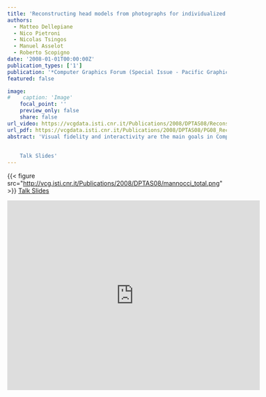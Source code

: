 ```yaml
---
title: 'Reconstructing head models from photographs for individualized 3D-audio processing'
authors:
  - Matteo Dellepiane
  - Nico Pietroni
  - Nicolas Tsingos
  - Manuel Asselot
  - Roberto Scopigno
date: '2008-01-01T00:00:00Z'
publication_types: ['1']
publication: '*Computer Graphics Forum (Special Issue - Pacific Graphics 2008 Proc.)*'
featured: false

image:
#    caption: 'Image'
    focal_point: ''
    preview_only: false
    share: false
url_video: https://vcgdata.isti.cnr.it/Publications/2008/DPTAS08/Reconstructing_08.avi
url_pdf: https://vcgdata.isti.cnr.it/Publications/2008/DPTAS08/PG08_Reconstructing_head.pdf
abstract: 'Visual fidelity and interactivity are the main goals in Computer Graphics research, but recently also audio is assuming an important role. Binaural rendering can provide extremely pleasing and realistic three-dimensional sound, but to achieve best results it''s necessary either to measure or to estimate individual Head Related Transfer Function (HRTF). This function is strictly related to the peculiar features of ears and face of the listener. Recent sound scattering simulation techniques can calculate HRTF starting from an accurate 3D model of a human head. Hence, the use of binaural rendering on large scale (i.e. video games, entertainment) could depend on the possibility to produce a sufficiently accurate 3D model of a human head, starting from the smallest possible input. In this paper we present a completely automatic system, which produces a 3D model of a head starting from simple input data (five photos and some key-points indicated by user). The geometry is generated by extracting information from images and accordingly deforming a 3D dummy to reproduce user head features. The system proves to be fast, automatic, robust and reliable: geometric validation and preliminary assessments show that it can be accurate enough for HRTF calculation.
 
 
    Talk Slides'
---
```

{{< figure src="http://vcg.isti.cnr.it/Publications/2008/DPTAS08/mannocci_total.png" >}}
[ Talk Slides ](http://vcg.isti.cnr.it/Publicstions/2008/DPTAS08/HRTF.pptx)

<iframe width="580" height="435" src="http://www.youtube.com/v/S1k5crOrVfo&hl=it_IT&fs=1&" frameborder="0" frameborder="0" allowfullscreen>

